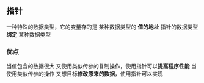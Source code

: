 ##  指针
一种特殊的数据类型，它的变量存的是 某种数据类型的 **值的地址**
指针的数据类型**绑定** 某种数据类型


###   优点
当值包含的数据很大 又使用类似传参的复制操作，使用指针可以**提高程序性能**
当使用类似传参的操作 又想目标**修改原来的数据**，使用指针可以实现
